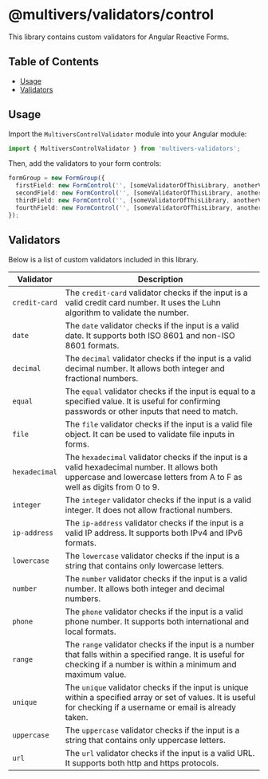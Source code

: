 # @multivers/validators/control

This library contains custom validators for Angular Reactive Forms.


## Table of Contents

- [Usage](#usage)
- [Validators](#validators)

## Usage

Import the `MultiversControlValidator` module into your Angular module:

```typescript
import { MultiversControlValidator } from 'multivers-validators';
```

Then, add the validators to your form controls:

```typescript
formGroup = new FormGroup({
  firstField: new FormControl('', [someValidatorOfThisLibrary, anotherValidatorOfThisLibrary, ...]),
  secondField: new FormControl('', [someValidatorOfThisLibrary, anotherValidatorOfThisLibrary, ...]),
  thirdField: new FormControl('', [someValidatorOfThisLibrary, anotherValidatorOfThisLibrary, ...]),
  fourthField: new FormControl('', [someValidatorOfThisLibrary, anotherValidatorOfThisLibrary, ...]),
});
```

## Validators

Below is a list of custom validators included in this library.

| Validator     | Description                                                                                                                                                              |
|---------------|--------------------------------------------------------------------------------------------------------------------------------------------------------------------------|
| `credit-card` | The `credit-card` validator checks if the input is a valid credit card number. It uses the Luhn algorithm to validate the number.                                        |
| `date`        | The `date` validator checks if the input is a valid date. It supports both ISO 8601 and non-ISO 8601 formats.                                                            |
| `decimal`     | The `decimal` validator checks if the input is a valid decimal number. It allows both integer and fractional numbers.                                                    |
| `equal`       | The `equal` validator checks if the input is equal to a specified value. It is useful for confirming passwords or other inputs that need to match.                       |
| `file`        | The `file` validator checks if the input is a valid file object. It can be used to validate file inputs in forms.                                                        |
| `hexadecimal` | The `hexadecimal` validator checks if the input is a valid hexadecimal number. It allows both uppercase and lowercase letters from A to F as well as digits from 0 to 9. |
| `integer`     | The `integer` validator checks if the input is a valid integer. It does not allow fractional numbers.                                                                    |
| `ip-address`  | The `ip-address` validator checks if the input is a valid IP address. It supports both IPv4 and IPv6 formats.                                                            |
| `lowercase`   | The `lowercase` validator checks if the input is a string that contains only lowercase letters.                                                                          |
| `number`      | The `number` validator checks if the input is a valid number. It allows both integer and decimal numbers.                                                                |
| `phone`       | The `phone` validator checks if the input is a valid phone number. It supports both international and local formats.                                                     |
| `range`       | The `range` validator checks if the input is a number that falls within a specified range. It is useful for checking if a number is within a minimum and maximum value.  |
| `unique`      | The `unique` validator checks if the input is unique within a specified array or set of values. It is useful for checking if a username or email is already taken.       |
| `uppercase`   | The `uppercase` validator checks if the input is a string that contains only uppercase letters.                                                                          |
| `url`         | The `url` validator checks if the input is a valid URL. It supports both http and https protocols.                                                                       |
